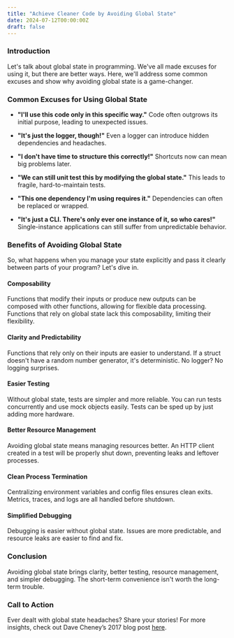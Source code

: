 ```yaml
---
title: "Achieve Cleaner Code by Avoiding Global State"
date: 2024-07-12T00:00:00Z
draft: false
---
```


### Introduction

Let's talk about global state in programming. We've all made excuses for using it, but there are better ways. Here, we'll address some common excuses and show why avoiding global state is a game-changer.

### Common Excuses for Using Global State

* **"I'll use this code only in this specific way."**
   Code often outgrows its initial purpose, leading to unexpected issues.

* **"It's just the logger, though!"**
   Even a logger can introduce hidden dependencies and headaches.

* **"I don't have time to structure this correctly!"**
   Shortcuts now can mean big problems later.

* **"We can still unit test this by modifying the global state."**
   This leads to fragile, hard-to-maintain tests.

* **"This one dependency I'm using requires it."**
   Dependencies can often be replaced or wrapped.

* **"It's just a CLI. There's only ever one instance of it, so who cares!"**
   Single-instance applications can still suffer from unpredictable behavior.

### Benefits of Avoiding Global State

So, what happens when you manage your state explicitly and pass it clearly between parts of your program? Let's dive in.

#### Composability

Functions that modify their inputs or produce new outputs can be composed with other functions, allowing for flexible data processing. Functions that rely on global state lack this composability, limiting their flexibility.

#### Clarity and Predictability

Functions that rely only on their inputs are easier to understand. If a struct doesn't have a random number generator, it's deterministic. No logger? No logging surprises.

#### Easier Testing

Without global state, tests are simpler and more reliable. You can run tests concurrently and use mock objects easily. Tests can be sped up by just adding more hardware.

#### Better Resource Management

Avoiding global state means managing resources better. An HTTP client created in a test will be properly shut down, preventing leaks and leftover processes.

#### Clean Process Termination

Centralizing environment variables and config files ensures clean exits. Metrics, traces, and logs are all handled before shutdown.

#### Simplified Debugging

Debugging is easier without global state. Issues are more predictable, and resource leaks are easier to find and fix.

### Conclusion

Avoiding global state brings clarity, better testing, resource management, and simpler debugging. The short-term convenience isn't worth the long-term trouble.

### Call to Action

Ever dealt with global state headaches? Share your stories! For more insights, check out Dave Cheney’s 2017 blog post [here](https://dave.cheney.net/2017/06/11/go-without-package-scoped-variables).